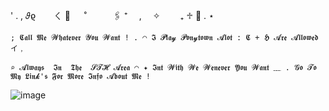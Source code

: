    
'   .    ,   𝜗ϱ　　ㄑ    🚬 　 ˚　　　🖇️   ⁺　    ,  　✧　　 ₊    ♱      🦇    .    ⋆ 
   
 `; 𝕮𝖆𝖑𝖑 𝕸𝖊 𝓦𝖍𝖆𝖙𝖊𝖛𝖊𝖗 𝓨𝖔𝖚 𝓦𝖆𝖓𝖙 ! . ◠ 𝕴 𝓟𝖑𝖆𝔂 𝓟𝖔𝖓𝔂𝖙𝖔𝖜𝖓 𝓐𝖑𝖔𝖙 : 𝕮 + 𝕳 𝓐𝖗𝖊 𝓐𝖑𝖑𝖔𝖜𝖊𝖉 イ﹐`
 
  `⌕ 𝓐𝖑𝖜𝖆𝖞𝖘  𝕴𝖓  𝕿𝖍𝖊  𝓢𝓣𝓗 𝓐𝖗𝖊𝖆 ◠ ✦ 𝕴𝖓𝖙 𝓦𝖎𝖙𝖍 𝓦𝖊 𝓦𝖊𝖓𝖊𝖛𝖊𝖗 𝖄𝖔𝖚 𝓦𝖆𝖓𝖙 ﹏ . 𝓖𝖔 𝓣𝖔 𝕸𝖞 𝕷𝖎𝖓𝓴'𝖘 𝕱𝖔𝖗 𝕸𝖔𝖗𝖊 𝕴𝖓𝖋𝖔 𝓐𝖇𝖔𝖚𝖙 𝕸𝖊 !`

![image](https://github.com/Flamesiii/Flamesiii/assets/134642966/5622162d-ea4f-45b4-b82d-a5a9a59fdc83)


<!---
Flamesiii/Flamesiii is a ✨ special ✨ repository because its `README.md` (this file) appears on your GitHub profile.
You can click the Preview link to take a look at your changes.
--->
